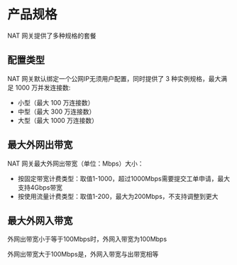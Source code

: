 # 产品规格

NAT 网关提供了多种规格的套餐

## 配置类型

NAT 网关默认绑定一个公网IP无须用户配置，同时提供了 3 种实例规格，最大满足 1000 万并发连接数:

- 小型（最大 100 万连接数）
- 中型（最大 300 万连接数）
- 大型（最大 1000 万连接数）


## 最大外网出带宽

NAT 网关最大外网出带宽（单位：Mbps）大小：
- 按固定带宽计费类型：取值1-1000，超过1000Mbps需要提交工单申请，最大支持4Gbps带宽
- 按使用流量计费类型：取值1-200，最大为200Mbps，不支持调整到更大


## 最大外网入带宽

外网出带宽小于等于100Mbps时，外网入带宽为100Mbps

外网出带宽大于100Mbps是，外网入带宽与出带宽相等
